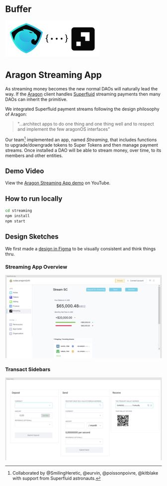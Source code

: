 Buffer
======

![Aragon-Superfluid logos](assets/Aragon-Superfluid304x117.png)
# Aragon Streaming App

As streaming money becomes the new normal DAOs will naturally lead the way. If the [Aragon](https://aragon.org/) client handles [Superfluid](https://superfluid.finance/) streaming payments then many DAOs can inherit the primitive.

We integrated Superfluid payment streams following the design philosophy of Aragon:
> "...architect apps to do one thing and one thing well and to respect and implement the few aragonOS interfaces"

Our team[^0] implemented an app, named *Streaming*, that includes functions to upgrade/downgrade tokens to Super Tokens and then manage payment streams. Once installed a DAO will be able to stream money, over time, to its members and other entities.

## Demo Video

View the [Aragon Streaming App demo](https://youtu.be/#) on YouTube.

## How to run locally

```sh
cd streaming
npm install
npm start
```

## Design Sketches

We first made a [design in Figma](https://www.figma.com/file/PBHpbJMYFHCrUeRCWrEHQo/Aragon-DAO-%2B-Super-app?node-id=8%3A2) to be visually consistent and think things thru. 

### Streaming App Overview
![Streaming App Overview](assets/FigmaAppOverview.png)

### Transact Sidebars
![Sliding Sidebars](assets/FigmaSidebars.png)

[^0]: Collaborated by @SmilingHeretic, @eurvin, @poissonpoivre, @kitblake with support from Superfluid astronauts.
<!-- Credits? -->
